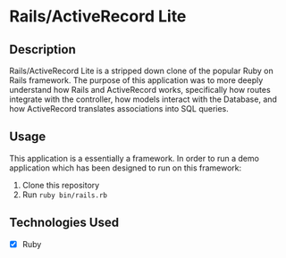 # Rails/ActiveRecord Lite

## Description

Rails/ActiveRecord Lite is a stripped down clone of the popular Ruby on Rails framework.  The purpose of this application was to more deeply understand how Rails and ActiveRecord works, specifically how routes integrate with the controller, how models interact with the Database, and how ActiveRecord translates associations into SQL queries.

## Usage

This application is a essentially a framework.  In order to run a demo application which has been designed to run on this framework:

1. Clone this repository
2. Run `ruby bin/rails.rb`

## Technologies Used

- [X] Ruby
